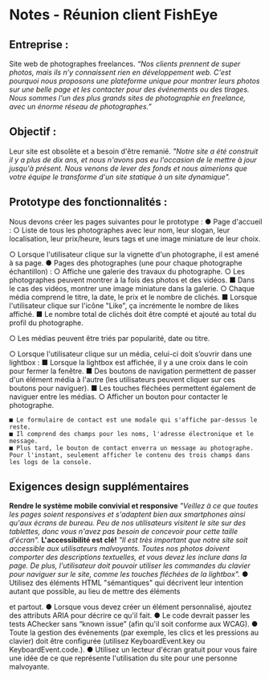 # Notes - Réunion client FishEye

## Entreprise :

Site web de photographes freelances.
_“Nos clients prennent de super photos, mais ils n’y connaissent rien en développement web. C'est
pourquoi nous proposons une plateforme unique pour montrer leurs photos sur une belle page
et les contacter pour des événements ou des tirages. Nous sommes l'un des plus grands sites de
photographie en freelance, avec un énorme réseau de photographes.”_

## Objectif :

Leur site est obsolète et a besoin d'être remanié.
_"Notre site a été construit il y a plus de dix ans, et nous n'avons pas eu l'occasion de le mettre à
jour jusqu'à présent. Nous venons de lever des fonds et nous aimerions que votre équipe le
transforme d'un site statique à un site dynamique"._

## Prototype des fonctionnalités :

Nous devons créer les pages suivantes pour le prototype :
● Page d'accueil :
○ Liste de tous les photographes avec leur nom, leur slogan, leur localisation,
leur prix/heure, leurs tags et une image miniature de leur choix.

○ Lorsque l'utilisateur clique sur la vignette d'un photographe, il est amené à sa
page.
● Pages des photographes (une pour chaque photographe échantillon) :
○ Affiche une galerie des travaux du photographe.
○ Les photographes peuvent montrer à la fois des photos et des vidéos.
■ Dans le cas des vidéos, montrer une image miniature dans la galerie.
○ Chaque média comprend le titre, la date, le prix et le nombre de clichés.
■ Lorsque l'utilisateur clique sur l'icône "Like", ça incrémente le nombre
de likes affiché.
■ Le nombre total de clichés doit être compté et ajouté au total du profil
du photographe.

○ Les médias peuvent être triés par popularité, date ou titre.

○ Lorsque l'utilisateur clique sur un média, celui-ci doit s’ouvrir dans une
lightbox :
■ Lorsque la lightbox est affichée, il y a une croix dans le coin pour
fermer la fenêtre.
■ Des boutons de navigation permettent de passer d'un élément média
à l'autre (les utilisateurs peuvent cliquer sur ces boutons pour
naviguer).
■ Les touches fléchées permettent également de naviguer entre les
médias.
○ Afficher un bouton pour contacter le photographe.


```
■ Le formulaire de contact est une modale qui s'affiche par-dessus le
reste.
■ Il comprend des champs pour les noms, l'adresse électronique et le
message.
■ Plus tard, le bouton de contact enverra un message au photographe.
Pour l'instant, seulement afficher le contenu des trois champs dans
les logs de la console.
```
## Exigences design supplémentaires

**Rendre le système mobile convivial et responsive**
_"Veillez à ce que toutes les pages soient responsives et s'adaptent bien aux smartphones ainsi
qu'aux écrans de bureau. Peu de nos utilisateurs visitent le site sur des tablettes, donc vous
n'avez pas besoin de concevoir pour cette taille d'écran"._
**L'accessibilité est clé!**
_"Il est très important que notre site soit accessible aux utilisateurs malvoyants. ​Toutes nos
photos doivent comporter des descriptions textuelles​, et vous devez les inclure dans la page. De
plus, l'utilisateur doit pouvoir ​utiliser les commandes du clavier pour naviguer sur le site, comme
les touches fléchées de la lightbox​"._
● Utilisez des éléments HTML "sémantiques" qui décrivent leur intention autant que
possible, au lieu de mettre des éléments <div> et <span> partout.
● Lorsque vous devez créer un élément personnalisé, ajoutez des attributs ARIA pour
décrire ce qu'il fait.
● Le code devrait passer les tests ​AChecker​ sans “known issue” (afin qu'il soit
conforme aux WCAG).
● Toute la gestion des événements (par exemple, les clics et les pressions au clavier)
doit être configurée (utilisez KeyboardEvent.key ou KeyboardEvent.code.).
● Utilisez un ​lecteur d'écran gratuit​ pour vous faire une idée de ce que représente
l'utilisation du site pour une personne malvoyante.


